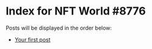 # Index for NFT World #8776
Posts will be displayed in the order below:

- [Your first post](./001-first.md)

